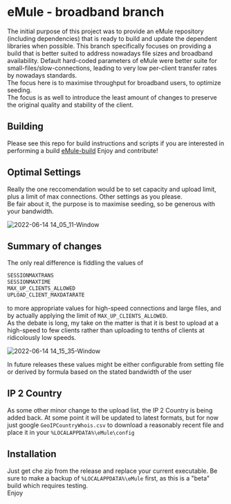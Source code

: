 # eMule - broadband branch
The initial purpose of this project was to provide an eMule repository (including dependencies) that is ready to build and update the dependent libraries when possible. This branch specifically focuses on providing a build that is better suited to address nowadays file sizes and broadband availability. Default hard-coded parameters of eMule were better suite for small-files/slow-connections, leading to very low per-client transfer rates by nowadays standards.  
The focus here is to maximise throughput for broadband users, to optimize seeding.  
The focus is as well to introduce the least amount of changes to preserve the original quality and stability of the client.  

## Building
Please see this repo for build instructions and scripts if you are interested in performing a build [eMule-build](https://github.com/itlezy/eMule-build)
Enjoy and contribute!

## Optimal Settings
Really the one reccomendation would be to set capacity and upload limit, plus a limit of max connections. Other settings as you please.  
Be fair about it, the purpose is to maximise seeding, so be generous with your bandwidth.

![2022-06-14 14_05_11-Window](https://user-images.githubusercontent.com/24484050/173573013-6a76d50f-f168-4a81-83c7-888ee3de6b6a.png)

## Summary of changes
The only real difference is fiddling the values of  

```c
SESSIONMAXTRANS
SESSIONMAXTIME
MAX_UP_CLIENTS_ALLOWED
UPLOAD_CLIENT_MAXDATARATE
```
  
to more appropriate values for high-speed connections and large files, and by actually applying the limit of `MAX_UP_CLIENTS_ALLOWED`.  
As the debate is long, my take on the matter is that it is best to upload at a high-speed to few clients rather than uploading to tenths of clients at ridicolously low speeds.

![2022-06-14 14_15_35-Window](https://user-images.githubusercontent.com/24484050/173574898-44543e7e-9fde-484a-9851-fd88fd0286cb.png)

In future releases these values might be either configurable from setting file or derived by formula based on the stated bandwidth of the user

## IP 2 Country
As some other minor change to the upload list, the IP 2 Country is being added back. At some point it will be updated to latest formats, but for now just google `GeoIPCountryWhois.csv` to download a reasonably recent file and place it in your `%LOCALAPPDATA%\eMule\config`

## Installation
Just get che zip from the release and replace your current executable. Be sure to make a backup of `%LOCALAPPDATA%\eMule` first, as this is a "beta" build which requires testing.  
Enjoy
